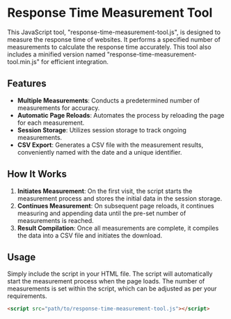 # Response Time Measurement Tool

This JavaScript tool, "response-time-measurement-tool.js", is designed to measure the response time of websites. It performs a specified number of measurements to calculate the response time accurately. This tool also includes a minified version named "response-time-measurement-tool.min.js" for efficient integration.

## Features

- **Multiple Measurements**: Conducts a predetermined number of measurements for accuracy.
- **Automatic Page Reloads**: Automates the process by reloading the page for each measurement.
- **Session Storage**: Utilizes session storage to track ongoing measurements.
- **CSV Export**: Generates a CSV file with the measurement results, conveniently named with the date and a unique identifier.

## How It Works

1. **Initiates Measurement**: On the first visit, the script starts the measurement process and stores the initial data in the session storage.
2. **Continues Measurement**: On subsequent page reloads, it continues measuring and appending data until the pre-set number of measurements is reached.
3. **Result Compilation**: Once all measurements are complete, it compiles the data into a CSV file and initiates the download.

## Usage

Simply include the script in your HTML file. The script will automatically start the measurement process when the page loads. The number of measurements is set within the script, which can be adjusted as per your requirements.

```html
<script src="path/to/response-time-measurement-tool.js"></script>
```